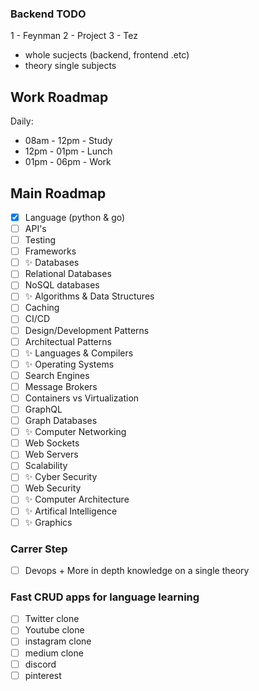 ### Backend TODO

1 - Feynman
2 - Project
3 - Tez
  - whole sucjects (backend, frontend .etc)
  - theory single subjects 
  
## Work Roadmap

Daily:
- 08am - 12pm - Study
- 12pm - 01pm - Lunch
- 01pm - 06pm - Work

## Main Roadmap

- [x] Language (python & go)
- [ ] API's
- [ ] Testing
- [ ] Frameworks
- [ ] ✨ Databases
- [ ] Relational Databases
- [ ] NoSQL databases
- [ ]  ✨ Algorithms & Data Structures
- [ ] Caching
- [ ] CI/CD
- [ ] Design/Development Patterns
- [ ] Architectual Patterns
- [ ] ✨ Languages & Compilers
- [ ] ✨ Operating Systems
- [ ] Search Engines
- [ ] Message Brokers
- [ ] Containers vs Virtualization
- [ ] GraphQL
- [ ] Graph Databases
- [ ] ✨ Computer Networking
- [ ] Web Sockets
- [ ] Web Servers
- [ ] Scalability
- [ ] ✨ Cyber Security
- [ ] Web Security
- [ ] ✨ Computer Architecture 
- [ ] ✨ Artifical Intelligence
- [ ] ✨ Graphics

### Carrer Step

- [ ] Devops + More in depth knowledge on a single theory

### Fast CRUD apps for language learning

- [ ]  Twitter clone
- [ ] Youtube clone
- [ ] instagram clone
- [ ] medium clone
- [ ] discord
- [ ] pinterest
